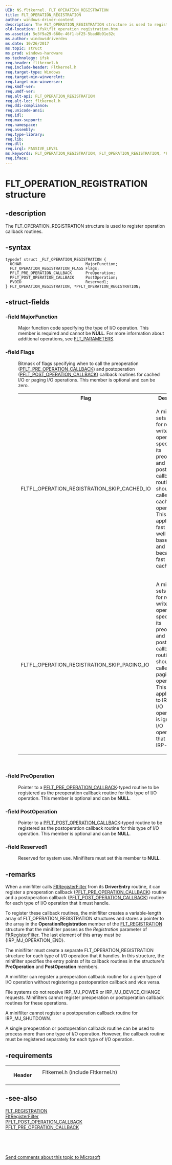 ```yaml
---
UID: NS.fltkernel._FLT_OPERATION_REGISTRATION
title: FLT_OPERATION_REGISTRATION
author: windows-driver-content
description: The FLT_OPERATION_REGISTRATION structure is used to register operation callback routines.
old-location: ifsk\flt_operation_registration.htm
ms.assetid: 5e3f9a29-660e-46f1-bf25-5bad8b91e32c
ms.author: windowsdriverdev
ms.date: 10/26/2017
ms.topic: struct
ms.prod: windows-hardware
ms.technology: ifsk
req.header: fltkernel.h
req.include-header: Fltkernel.h
req.target-type: Windows
req.target-min-winverclnt: 
req.target-min-winversvr: 
req.kmdf-ver: 
req.umdf-ver: 
req.alt-api: FLT_OPERATION_REGISTRATION
req.alt-loc: fltkernel.h
req.ddi-compliance: 
req.unicode-ansi: 
req.idl: 
req.max-support: 
req.namespace: 
req.assembly: 
req.type-library: 
req.lib: 
req.dll: 
req.irql: PASSIVE_LEVEL
ms.keywords: FLT_OPERATION_REGISTRATION, FLT_OPERATION_REGISTRATION, *PFLT_OPERATION_REGISTRATION
req.iface: 
---
```


# FLT_OPERATION_REGISTRATION structure



## -description
<p>The FLT_OPERATION_REGISTRATION structure is used to register operation callback routines. </p>


## -syntax

````
typedef struct _FLT_OPERATION_REGISTRATION {
  UCHAR                            MajorFunction;
  FLT_OPERATION_REGISTRATION_FLAGS Flags;
  PFLT_PRE_OPERATION_CALLBACK      PreOperation;
  PFLT_POST_OPERATION_CALLBACK     PostOperation;
  PVOID                            Reserved1;
} FLT_OPERATION_REGISTRATION, *PFLT_OPERATION_REGISTRATION;
````


## -struct-fields
<dl>

### -field <b>MajorFunction</b>

<dd>
<p>Major function code specifying the type of I/O operation. This member is required and cannot be <b>NULL</b>. For more information about additional operations, see <a href="https://msdn.microsoft.com/library/windows/hardware/ff544673">FLT_PARAMETERS</a>.</p>
</dd>

### -field <b>Flags</b>

<dd>
<p>Bitmask of flags specifying when to call the preoperation (<a href="https://msdn.microsoft.com/library/windows/hardware/ff551109">PFLT_PRE_OPERATION_CALLBACK</a>) and postoperation (<a href="https://msdn.microsoft.com/library/windows/hardware/ff551107">PFLT_POST_OPERATION_CALLBACK</a>) callback routines for cached I/O or paging I/O operations. This member is optional and can be zero. </p>
<table>
<tr>
<th>Flag</th>
<th>Description</th>
</tr>
<tr>
<td>
<p>FLTFL_OPERATION_REGISTRATION_SKIP_CACHED_IO</p>
</td>
<td>
<p>A minifilter sets this flag for read or write operations to specify that its preoperation and postoperation callback routines should not be called for cached I/O operations. This flag applies to fast I/O as well as IRP-based reads and writes because all fast I/O is cached. </p>
</td>
</tr>
<tr>
<td>
<p>FLTFL_OPERATION_REGISTRATION_SKIP_PAGING_IO</p>
</td>
<td>
<p>A minifilter sets this flag for read or write operations to specify that its preoperation and postoperation callback routines should not be called for paging I/O operations. This flag applies only to IRP-based I/O operations. It is ignored for I/O operations that are not IRP-based. </p>
</td>
</tr>
</table>
<p> </p>
</dd>

### -field <b>PreOperation</b>

<dd>
<p>Pointer to a <a href="https://msdn.microsoft.com/library/windows/hardware/ff551109">PFLT_PRE_OPERATION_CALLBACK</a>-typed routine to be registered as the preoperation callback routine for this type of I/O operation. This member is optional and can be <b>NULL</b>. </p>
</dd>

### -field <b>PostOperation</b>

<dd>
<p>Pointer to a <a href="https://msdn.microsoft.com/library/windows/hardware/ff551107">PFLT_POST_OPERATION_CALLBACK</a>-typed routine to be registered as the postoperation callback routine for this type of I/O operation. This member is optional and can be <b>NULL</b>. </p>
</dd>

### -field <b>Reserved1</b>

<dd>
<p>Reserved for system use. Minifilters must set this member to <b>NULL</b>. </p>
</dd>
</dl>

## -remarks
<p>When a minifilter calls <a href="https://msdn.microsoft.com/library/windows/hardware/ff544305">FltRegisterFilter</a> from its <b>DriverEntry</b> routine, it can register a preoperation callback (<a href="https://msdn.microsoft.com/library/windows/hardware/ff551109">PFLT_PRE_OPERATION_CALLBACK</a>) routine and a postoperation callback (<a href="https://msdn.microsoft.com/library/windows/hardware/ff551107">PFLT_POST_OPERATION_CALLBACK</a>) routine for each type of I/O operation that it must handle. </p>

<p>To register these callback routines, the minifilter creates a variable-length array of FLT_OPERATION_REGISTRATION structures and stores a pointer to the array in the <b>OperationRegistration</b> member of the <a href="https://msdn.microsoft.com/library/windows/hardware/ff544811">FLT_REGISTRATION</a> structure that the minifilter passes as the <i>Registration</i> parameter of <a href="https://msdn.microsoft.com/library/windows/hardware/ff544305">FltRegisterFilter</a>. The last element of this array must be {IRP_MJ_OPERATION_END}. </p>

<p>The minifilter must create a separate FLT_OPERATION_REGISTRATION structure for each type of I/O operation that it handles. In this structure, the minifilter specifies the entry points of its callback routines in the structure's <b>PreOperation</b> and <b>PostOperation</b> members. </p>

<p>A minifilter can register a preoperation callback routine for a given type of I/O operation without registering a postoperation callback and vice versa. </p>

<p>File systems do not receive IRP_MJ_POWER or IRP_MJ_DEVICE_CHANGE requests. Minifilters cannot register preoperation or postoperation callback routines for these operations. </p>

<p>A minifilter cannot register a postoperation callback routine for IRP_MJ_SHUTDOWN. </p>

<p>A single preoperation or postoperation callback routine can be used to process more than one type of I/O operation. However, the callback routine must be registered separately for each type of I/O operation. </p>

## -requirements
<table>
<tr>
<th width="30%">
<p>Header</p>
</th>
<td width="70%">
<dl>
<dt>Fltkernel.h (include Fltkernel.h)</dt>
</dl>
</td>
</tr>
</table>

## -see-also
<dl>
<dt>
<a href="https://msdn.microsoft.com/library/windows/hardware/ff544811">FLT_REGISTRATION</a>
</dt>
<dt>
<a href="https://msdn.microsoft.com/library/windows/hardware/ff544305">FltRegisterFilter</a>
</dt>
<dt>
<a href="https://msdn.microsoft.com/library/windows/hardware/ff551107">PFLT_POST_OPERATION_CALLBACK</a>
</dt>
<dt>
<a href="https://msdn.microsoft.com/library/windows/hardware/ff551109">PFLT_PRE_OPERATION_CALLBACK</a>
</dt>
</dl>
<p> </p>
<p> </p>
<p><a href="mailto:wsddocfb@microsoft.com?subject=Documentation%20feedback [ifsk\ifsk]:%20FLT_OPERATION_REGISTRATION structure%20 RELEASE:%20(10/26/2017)&amp;body=%0A%0APRIVACY STATEMENT%0A%0AWe use your feedback to improve the documentation. We don't use your email address for any other purpose, and we'll remove your email address from our system after the issue that you're reporting is fixed. While we're working to fix this issue, we might send you an email message to ask for more info. Later, we might also send you an email message to let you know that we've addressed your feedback.%0A%0AFor more info about Microsoft's privacy policy, see http://privacy.microsoft.com/en-us/default.aspx." title="Send comments about this topic to Microsoft">Send comments about this topic to Microsoft</a></p>
